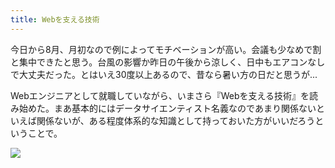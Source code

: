 ```yaml
---
title: Webを支える技術
---
```


今日から8月、月初なので例によってモチベーションが高い。会議も少なめで割と集中できたと思う。台風の影響か昨日の午後から涼しく、日中もエアコンなしで大丈夫だった。とはいえ30度以上あるので、昔なら暑い方の日だと思うが...

Webエンジニアとして就職していながら、いまさら『Webを支える技術』を読み始めた。まあ基本的にはデータサイエンティスト名義なのであまり関係ないといえば関係ないが、ある程度体系的な知識として持っておいた方がいいだろうということで。

![](https://photos.apkas.net/medium/202508/20250801-AR500165.webp)
